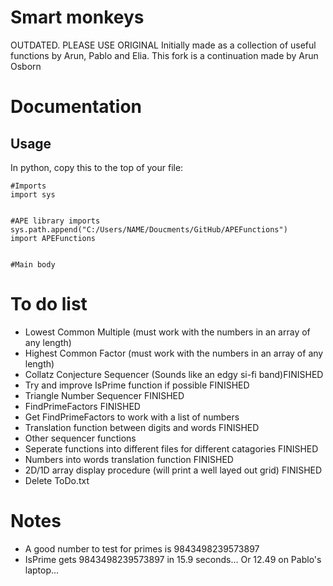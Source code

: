 # Smart monkeys

OUTDATED. PLEASE USE ORIGINAL
Initially made as a collection of useful functions by Arun, Pablo and Elia.
This fork is a continuation made by Arun Osborn

# Documentation

## Usage

In python, copy this to the top of your file:

```
#Imports
import sys


#APE library imports
sys.path.append("C:/Users/NAME/Doucments/GitHub/APEFunctions")
import APEFunctions


#Main body
```

# To do list

- Lowest Common Multiple (must work with the numbers in an array of any length)
- Highest Common Factor (must work with the numbers in an array of any length)
- Collatz Conjecture Sequencer (Sounds like an edgy si-fi band)FINISHED
- Try and improve IsPrime function if possible FINISHED
- Triangle Number Sequencer FINISHED
- FindPrimeFactors FINISHED
- Get FindPrimeFactors to work with a list of numbers
- Translation function between digits and words FINISHED
- Other sequencer functions
- Seperate functions into different files for different catagories FINISHED
- Numbers into words translation function FINISHED
- 2D/1D array display procedure (will print a well layed out grid) FINISHED
- Delete ToDo.txt

# Notes

- A good number to test for primes is 9843498239573897
- IsPrime gets 9843498239573897 in 15.9 seconds... Or 12.49 on Pablo's laptop...
